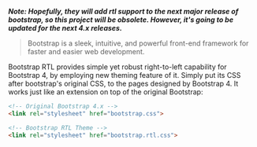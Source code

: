***Note: Hopefully, they will add rtl support to the next major release of bootstrap, so this project will be obsolete. However, it's going to be updated for the next 4.x releases.***

> Bootstrap is a sleek, intuitive, and powerful front-end framework for faster and easier web development.


Bootstrap RTL provides simple yet robust right-to-left capability for Bootstrap 4, by employing new theming feature of it. Simply put its CSS after bootstrap's original CSS, to the pages designed by Bootstrap 4. It works just like an extension on top of the original Bootstrap:

```html
<!-- Original Bootstrap 4.x -->
<link rel="stylesheet" href="bootstrap.css">

<!-- Bootstrap RTL Theme -->
<link rel="stylesheet" href="bootstrap.rtl.css">
```

